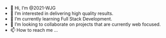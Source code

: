 - 👋 Hi, I’m @2021-WJG
- 👀 I’m interested in delivering high quality results.
- 🌱 I’m currently learning Full Stack Development.
- 💞️ I’m looking to collaborate on projects that are currently web focused.
- 📫 How to reach me ...

<!---
2021-WJG/2021-WJG is a ✨ special ✨ repository because its `README.md` (this file) appears on your GitHub profile.
You can click the Preview link to take a look at your changes.
--->
